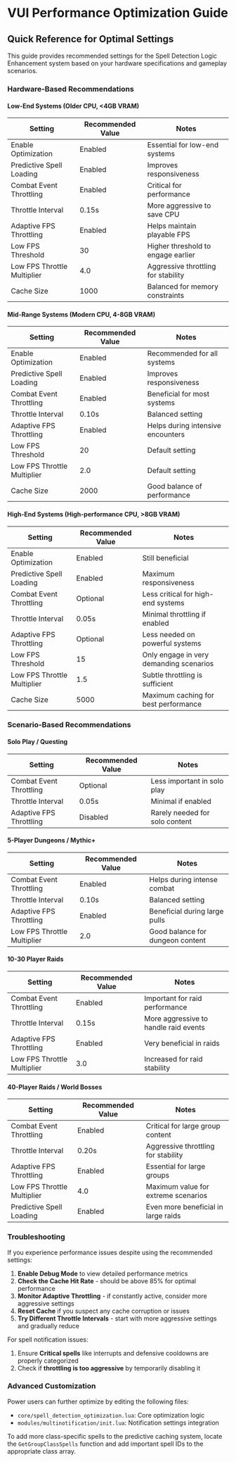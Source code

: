 # VUI Performance Optimization Guide
## Quick Reference for Optimal Settings

This guide provides recommended settings for the Spell Detection Logic Enhancement system based on your hardware specifications and gameplay scenarios.

### Hardware-Based Recommendations

#### Low-End Systems (Older CPU, <4GB VRAM)
| Setting | Recommended Value | Notes |
|---------|------------------|-------|
| Enable Optimization | Enabled | Essential for low-end systems |
| Predictive Spell Loading | Enabled | Improves responsiveness |
| Combat Event Throttling | Enabled | Critical for performance |
| Throttle Interval | 0.15s | More aggressive to save CPU |
| Adaptive FPS Throttling | Enabled | Helps maintain playable FPS |
| Low FPS Threshold | 30 | Higher threshold to engage earlier |
| Low FPS Throttle Multiplier | 4.0 | Aggressive throttling for stability |
| Cache Size | 1000 | Balanced for memory constraints |

#### Mid-Range Systems (Modern CPU, 4-8GB VRAM)
| Setting | Recommended Value | Notes |
|---------|------------------|-------|
| Enable Optimization | Enabled | Recommended for all systems |
| Predictive Spell Loading | Enabled | Improves responsiveness |
| Combat Event Throttling | Enabled | Beneficial for most systems |
| Throttle Interval | 0.10s | Balanced setting |
| Adaptive FPS Throttling | Enabled | Helps during intensive encounters |
| Low FPS Threshold | 20 | Default setting |
| Low FPS Throttle Multiplier | 2.0 | Default setting |
| Cache Size | 2000 | Good balance of performance |

#### High-End Systems (High-performance CPU, >8GB VRAM)
| Setting | Recommended Value | Notes |
|---------|------------------|-------|
| Enable Optimization | Enabled | Still beneficial |
| Predictive Spell Loading | Enabled | Maximum responsiveness |
| Combat Event Throttling | Optional | Less critical for high-end systems |
| Throttle Interval | 0.05s | Minimal throttling if enabled |
| Adaptive FPS Throttling | Optional | Less needed on powerful systems |
| Low FPS Threshold | 15 | Only engage in very demanding scenarios |
| Low FPS Throttle Multiplier | 1.5 | Subtle throttling is sufficient |
| Cache Size | 5000 | Maximum caching for best performance |

### Scenario-Based Recommendations

#### Solo Play / Questing
| Setting | Recommended Value | Notes |
|---------|------------------|-------|
| Combat Event Throttling | Optional | Less important in solo play |
| Throttle Interval | 0.05s | Minimal if enabled |
| Adaptive FPS Throttling | Disabled | Rarely needed for solo content |

#### 5-Player Dungeons / Mythic+
| Setting | Recommended Value | Notes |
|---------|------------------|-------|
| Combat Event Throttling | Enabled | Helps during intense combat |
| Throttle Interval | 0.10s | Balanced setting |
| Adaptive FPS Throttling | Enabled | Beneficial during large pulls |
| Low FPS Throttle Multiplier | 2.0 | Good balance for dungeon content |

#### 10-30 Player Raids
| Setting | Recommended Value | Notes |
|---------|------------------|-------|
| Combat Event Throttling | Enabled | Important for raid performance |
| Throttle Interval | 0.15s | More aggressive to handle raid events |
| Adaptive FPS Throttling | Enabled | Very beneficial in raids |
| Low FPS Throttle Multiplier | 3.0 | Increased for raid stability |

#### 40-Player Raids / World Bosses
| Setting | Recommended Value | Notes |
|---------|------------------|-------|
| Combat Event Throttling | Enabled | Critical for large group content |
| Throttle Interval | 0.20s | Aggressive throttling for stability |
| Adaptive FPS Throttling | Enabled | Essential for large groups |
| Low FPS Throttle Multiplier | 4.0 | Maximum value for extreme scenarios |
| Predictive Spell Loading | Enabled | Even more beneficial in large raids |

### Troubleshooting

If you experience performance issues despite using the recommended settings:

1. **Enable Debug Mode** to view detailed performance metrics
2. **Check the Cache Hit Rate** - should be above 85% for optimal performance
3. **Monitor Adaptive Throttling** - if constantly active, consider more aggressive settings
4. **Reset Cache** if you suspect any cache corruption or issues
5. **Try Different Throttle Intervals** - start with more aggressive settings and gradually reduce

For spell notification issues:
1. Ensure **Critical spells** like interrupts and defensive cooldowns are properly categorized
2. Check if **throttling is too aggressive** by temporarily disabling it

### Advanced Customization

Power users can further optimize by editing the following files:
- `core/spell_detection_optimization.lua`: Core optimization logic
- `modules/multinotification/init.lua`: Notification settings integration

To add more class-specific spells to the predictive caching system, locate the `GetGroupClassSpells` function and add important spell IDs to the appropriate class array.